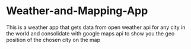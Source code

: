 # Weather-and-Mapping-App
This is a weather app that gets data from open weather api for any city in the world and consolidate with google maps api to show you the geo position of the chosen city on the map
